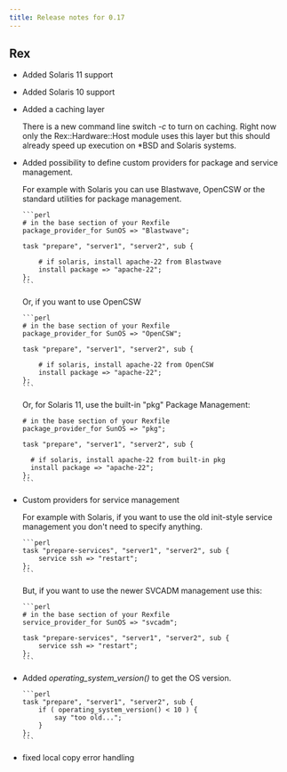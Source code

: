 ```yaml
---
title: Release notes for 0.17
---
```


## Rex

-   Added Solaris 11 support

-   Added Solaris 10 support

-   Added a caching layer

    There is a new command line switch *-c* to turn on caching. Right now only the Rex::Hardware::Host module uses this layer but this should already speed up execution on \*BSD and Solaris systems.

-   Added possibility to define custom providers for package and service management.

    For example with Solaris you can use Blastwave, OpenCSW or the standard utilities for package management.

        ```perl
        # in the base section of your Rexfile
        package_provider_for SunOS => "Blastwave";
        
        task "prepare", "server1", "server2", sub {
        
            # if solaris, install apache-22 from Blastwave
            install package => "apache-22";
        };
        ```

    Or, if you want to use OpenCSW

        ```perl
        # in the base section of your Rexfile
        package_provider_for SunOS => "OpenCSW";
        
        task "prepare", "server1", "server2", sub {
        
            # if solaris, install apache-22 from OpenCSW
            install package => "apache-22";
        };
        ```

    Or, for Solaris 11, use the built-in "pkg" Package Management:

        # in the base section of your Rexfile
        package_provider_for SunOS => "pkg";

        task "prepare", "server1", "server2", sub {

          # if solaris, install apache-22 from built-in pkg
          install package => "apache-22";
        };
        ```

-   Custom providers for service management

    For example with Solaris, if you want to use the old init-style service management you don't need to specify anything.

        ```perl
        task "prepare-services", "server1", "server2", sub {
            service ssh => "restart";
        };
        ```

    But, if you want to use the newer SVCADM management use this:

        ```perl
        # in the base section of your Rexfile
        service_provider_for SunOS => "svcadm";
        
        task "prepare-services", "server1", "server2", sub {
            service ssh => "restart";
        };
        ```

-   Added *operating\_system\_version()* to get the OS version.

        ```perl
        task "prepare", "server1", "server2", sub {
            if ( operating_system_version() < 10 ) {
                say "too old...";
            }
        };
        ```

-   fixed local copy error handling


